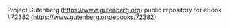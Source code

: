 Project Gutenberg (https://www.gutenberg.org) public repository
for eBook #72382 (https://www.gutenberg.org/ebooks/72382)
